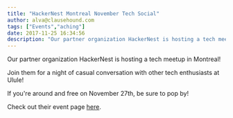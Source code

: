 ```yaml
---
title: "HackerNest Montreal November Tech Social"
author: alva@clausehound.com
tags: ["Events","aching"]
date: 2017-11-25 16:34:56
description: "Our partner organization HackerNest is hosting a tech meetup in Montreal this November 27!"
---
```




Our partner organization HackerNest is hosting a tech meetup in Montreal!

Join them for a night of casual conversation with other tech enthusiasts at Ulule!

If you're around and free on November 27th, be sure to pop by!

Check out their event page [here](https://www.meetup.com/HackerNestMTL/events/235962568/).
